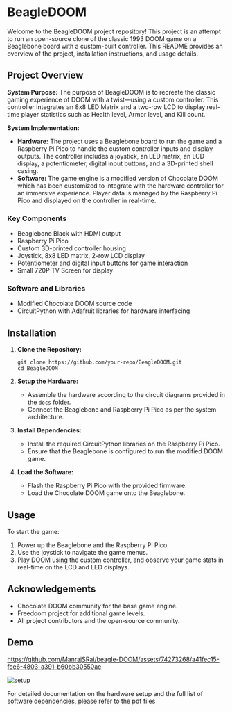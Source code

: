 
# BeagleDOOM

Welcome to the BeagleDOOM project repository! This project is an attempt to run an open-source clone of the classic 1993 DOOM game on a Beaglebone board with a custom-built controller. This README provides an overview of the project, installation instructions, and usage details.

## Project Overview

**System Purpose:** The purpose of BeagleDOOM is to recreate the classic gaming experience of DOOM with a twist—using a custom controller. This controller integrates an 8x8 LED Matrix and a two-row LCD to display real-time player statistics such as Health level, Armor level, and Kill count.

**System Implementation:**
- **Hardware:** The project uses a Beaglebone board to run the game and a Raspberry Pi Pico to handle the custom controller inputs and display outputs. The controller includes a joystick, an LED matrix, an LCD display, a potentiometer, digital input buttons, and a 3D-printed shell casing.
- **Software:** The game engine is a modified version of Chocolate DOOM which has been customized to integrate with the hardware controller for an immersive experience. Player data is managed by the Raspberry Pi Pico and displayed on the controller in real-time.

### Key Components
- Beaglebone Black with HDMI output
- Raspberry Pi Pico
- Custom 3D-printed controller housing
- Joystick, 8x8 LED matrix, 2-row LCD display
- Potentiometer and digital input buttons for game interaction
- Small 720P TV Screen for display

### Software and Libraries
- Modified Chocolate DOOM source code
- CircuitPython with Adafruit libraries for hardware interfacing

## Installation

1. **Clone the Repository:**
   ```
   git clone https://github.com/your-repo/BeagleDOOM.git
   cd BeagleDOOM
   ```

2. **Setup the Hardware:**
   - Assemble the hardware according to the circuit diagrams provided in the `docs` folder.
   - Connect the Beaglebone and Raspberry Pi Pico as per the system architecture.

3. **Install Dependencies:**
   - Install the required CircuitPython libraries on the Raspberry Pi Pico.
   - Ensure that the Beaglebone is configured to run the modified DOOM game.

4. **Load the Software:**
   - Flash the Raspberry Pi Pico with the provided firmware.
   - Load the Chocolate DOOM game onto the Beaglebone.

## Usage

To start the game:
1. Power up the Beaglebone and the Raspberry Pi Pico.
2. Use the joystick to navigate the game menus.
3. Play DOOM using the custom controller, and observe your game stats in real-time on the LCD and LED displays.

## Acknowledgements

- Chocolate DOOM community for the base game engine.
- Freedoom project for additional game levels.
- All project contributors and the open-source community.

## Demo

https://github.com/ManrajSRai/beagle-DOOM/assets/74273268/a41fec15-fce6-4803-a391-b60bb30550ae

![setup](https://github.com/ManrajSRai/beagle-DOOM/assets/74273268/f284ec7b-15e2-4a73-aec9-ae5344781172)



For detailed documentation on the hardware setup and the full list of software dependencies, please refer to the pdf files
